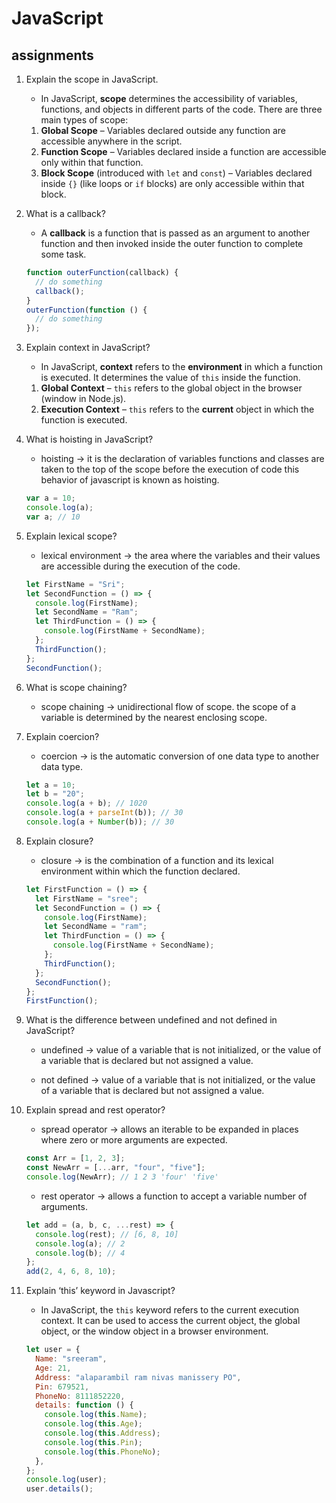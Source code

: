 # JavaScript

## assignments

1.  Explain the scope in JavaScript.

    - In JavaScript, **scope** determines the accessibility of variables, functions, and objects in different parts of the code. There are three main types of scope:

    1. **Global Scope** – Variables declared outside any function are accessible anywhere in the script.
    2. **Function Scope** – Variables declared inside a function are accessible only within that function.
    3. **Block Scope** (introduced with `let` and `const`) – Variables declared inside `{}` (like loops or `if` blocks) are only accessible within that block.

2.  What is a callback?

    - A **callback** is a function that is passed as an argument to another function and then invoked inside the outer function to complete some task.

    ```javascript
    function outerFunction(callback) {
      // do something
      callback();
    }
    outerFunction(function () {
      // do something
    });
    ```

3.  Explain context in JavaScript?

    - In JavaScript, **context** refers to the **environment** in which a function is executed. It determines the value of `this` inside the function.

    1. **Global Context** – `this` refers to the global object in the browser (window in Node.js).
    2. **Execution Context** – `this` refers to the **current** object in which the function is executed.

4.  What is hoisting in JavaScript?

    - hoisting -> it is the declaration of variables functions and classes are taken to the top of the scope before the execution of code this behavior of javascript is known as hoisting.

    ```javascript
    var a = 10;
    console.log(a);
    var a; // 10
    ```

5.  Explain lexical scope?

    - lexical environment -> the area where the variables and their values are accessible during the execution of the code.

    ```javascript
    let FirstName = "Sri";
    let SecondFunction = () => {
      console.log(FirstName);
      let SecondName = "Ram";
      let ThirdFunction = () => {
        console.log(FirstName + SecondName);
      };
      ThirdFunction();
    };
    SecondFunction();
    ```

6.  What is scope chaining?

    - scope chaining -> unidirectional flow of scope. the scope of a variable is determined by the nearest enclosing scope.

7.  Explain coercion?

    - coercion -> is the automatic conversion of one data type to another data type.

    ```javascript
    let a = 10;
    let b = "20";
    console.log(a + b); // 1020
    console.log(a + parseInt(b)); // 30
    console.log(a + Number(b)); // 30
    ```

8.  Explain closure?

    - closure -> is the combination of a function and its lexical environment within which the function declared.

    ```javascript
    let FirstFunction = () => {
      let FirstName = "sree";
      let SecondFunction = () => {
        console.log(FirstName);
        let SecondName = "ram";
        let ThirdFunction = () => {
          console.log(FirstName + SecondName);
        };
        ThirdFunction();
      };
      SecondFunction();
    };
    FirstFunction();
    ```

9.  What is the difference between undefined and not defined in JavaScript?

    - undefined -> value of a variable that is not initialized, or the value of a variable that is declared but not assigned a value.

    - not defined -> value of a variable that is not initialized, or the value of a variable that is declared but not assigned a value.

10. Explain spread and rest operator?


    - spread operator -> allows an iterable to be expanded in places where zero or more arguments are expected.

    ```javascript
    const Arr = [1, 2, 3];
    const NewArr = [...arr, "four", "five"];
    console.log(NewArr); // 1 2 3 'four' 'five'
    ```

    - rest operator -> allows a function to accept a variable number of arguments.

    ```javascript
    let add = (a, b, c, ...rest) => {
      console.log(rest); // [6, 8, 10]
      console.log(a); // 2
      console.log(b); // 4
    };
    add(2, 4, 6, 8, 10);
    ```

11. Explain ‘this’ keyword in Javascript?

    - In JavaScript, the `this` keyword refers to the current execution context. It can be used to access the current object, the global object, or the window object in a browser environment.

    ```javascript
    let user = {
      Name: "sreeram",
      Age: 21,
      Address: "alaparambil ram nivas manissery PO",
      Pin: 679521,
      PhoneNo: 8111852220,
      details: function () {
        console.log(this.Name);
        console.log(this.Age);
        console.log(this.Address);
        console.log(this.Pin);
        console.log(this.PhoneNo);
      },
    };
    console.log(user);
    user.details();
    ```
